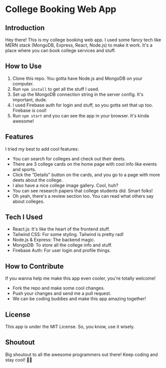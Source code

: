 # College Booking Web App

## Introduction
Hey there! This is my college booking web app. I used some fancy tech like MERN stack (MongoDB, Express, React, Node.js) to make it work. It's a place where you can book college services and stuff.

## How to Use
1. Clone this repo. You gotta have Node.js and MongoDB on your computer.
2. Run `npm install` to get all the stuff I used.
3. Set up the MongoDB connection string in the server config. It's important, dude.
4. I used Firebase auth for login and stuff, so you gotta set that up too. Firebase is cool!
5. Run `npm start` and you can see the app in your browser. It's kinda awesome!

## Features
I tried my best to add cool features:
- You can search for colleges and check out their deets.
- There are 3 college cards on the home page with cool info like events and sports.
- Click the "Details" button on the cards, and you go to a page with more deets about the college.
- I also have a nice college image gallery. Cool, huh?
- You can see research papers that college students did. Smart folks!
- Oh yeah, there's a review section too. You can read what others say about colleges.

## Tech I Used
- React.js: It's like the heart of the frontend stuff.
- Tailwind CSS: For some styling. Tailwind is pretty rad!
- Node.js & Express: The backend magic.
- MongoDB: To store all the college info and stuff.
- Firebase Auth: For user login and profile things.

## How to Contribute
If you wanna help me make this app even cooler, you're totally welcome!
- Fork the repo and make some cool changes.
- Push your changes and send me a pull request.
- We can be coding buddies and make this app amazing together!

## License
This app is under the MIT License. So, you know, use it wisely.

## Shoutout
Big shoutout to all the awesome programmers out there! Keep coding and stay cool! 🚀🤓